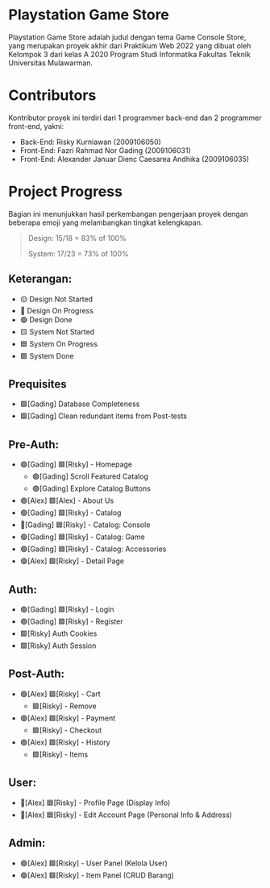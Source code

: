 # Playstation Game Store
Playstation Game Store adalah judul dengan tema Game Console Store, yang merupakan proyek akhir dari Praktikum Web 2022 yang dibuat oleh Kelompok 3 dari kelas A 2020 Program Studi Informatika Fakultas Teknik Universitas Mulawarman.

# Contributors
Kontributor proyek ini terdiri dari 1 programmer back-end dan 2 programmer front-end, yakni:
- Back-End: Risky Kurniawan (2009106050)
- Front-End: Fazri Rahmad Nor Gading (2009106031)
- Front-End: Alexander Januar Dienc Caesarea Andhika (2009106035)

# Project Progress
Bagian ini menunjukkan hasil perkembangan pengerjaan proyek dengan beberapa emoji yang melambangkan tingkat kelengkapan.

> Design: 
> 15/18 = 83% of 100%
> 
> System:
> 17/23 = 73% of 100%

## Keterangan:
- 🟡 Design Not Started
- 🔵 Design On Progress
- 🟢 Design Done
- 🟨 System Not Started
- 🟦 System On Progress
- 🟩 System Done

## Prequisites
- 🟩[Gading] Database Completeness
- 🟩[Gading] Clean redundant items from Post-tests

## Pre-Auth:
- 🟢[Gading] 🟩[Risky] - Homepage
  - 🟢[Gading] Scroll Featured Catalog
  - 🟢[Gading] Explore Catalog Buttons  
- 🟢[Alex] 🟩[Alex] - About Us
- 🟢[Gading] 🟩[Risky] - Catalog
- 🔵[Gading] 🟦[Risky] - Catalog: Console
- 🟢[Gading] 🟦[Risky] - Catalog: Game 
- 🟢[Gading] 🟦[Risky] - Catalog: Accessories 
- 🟢[Alex]   🟩[Risky] - Detail Page 

## Auth:
- 🟢[Gading] 🟩[Risky] - Login
- 🟢[Gading] 🟩[Risky] - Register
- 🟩[Risky] Auth Cookies 
- 🟩[Risky] Auth Session

## Post-Auth:
- 🟢[Alex] 🟩[Risky] - Cart
  - 🟩[Risky] - Remove
- 🟢[Alex] 🟩[Risky] - Payment
  - 🟩[Risky] - Checkout
- 🟢[Alex] 🟩[Risky] - History
  - 🟩[Risky] - Items

## User:
- 🔵[Alex] 🟦[Risky] - Profile Page (Display Info) 
- 🔵[Alex] 🟦[Risky] - Edit Account Page (Personal Info & Address)

## Admin:
- 🟢[Alex] 🟩[Risky] - User Panel (Kelola User) 
- 🟢[Alex] 🟩[Risky] - Item Panel (CRUD Barang) 
